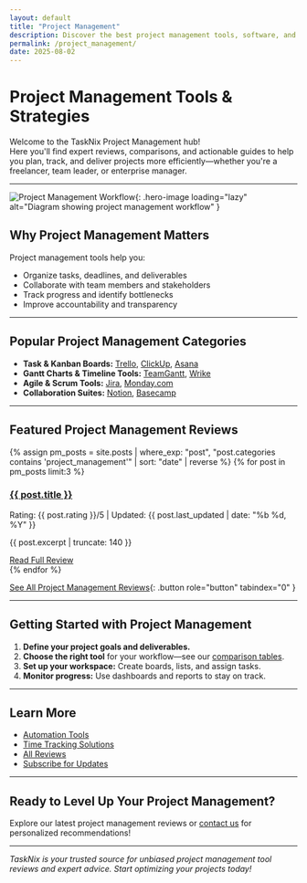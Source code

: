 ```yaml
---
layout: default
title: "Project Management"
description: Discover the best project management tools, software, and strategies. Explore expert reviews, comparisons, and actionable tips for managing projects efficiently.
permalink: /project_management/
date: 2025-08-02
---
```


# Project Management Tools & Strategies

Welcome to the TaskNix Project Management hub!  
Here you'll find expert reviews, comparisons, and actionable guides to help you plan, track, and deliver projects more efficiently—whether you're a freelancer, team leader, or enterprise manager.

---

![Project Management Workflow](/images/project-management-workflow.png){: .hero-image loading="lazy" alt="Diagram showing project management workflow" }

## Why Project Management Matters

Project management tools help you:

- Organize tasks, deadlines, and deliverables
- Collaborate with team members and stakeholders
- Track progress and identify bottlenecks
- Improve accountability and transparency

---

## Popular Project Management Categories

- **Task & Kanban Boards:** [Trello](/reviews/trello-review), [ClickUp](/reviews/clickup-review), [Asana](/reviews/asana-review)
- **Gantt Charts & Timeline Tools:** [TeamGantt](/reviews/teamgantt-review), [Wrike](/reviews/wrike-review)
- **Agile & Scrum Tools:** [Jira](/reviews/jira-review), [Monday.com](/reviews/monday-review)
- **Collaboration Suites:** [Notion](/reviews/notion-review), [Basecamp](/reviews/basecamp-review)

---

## Featured Project Management Reviews

{% assign pm_posts = site.posts | where_exp: "post", "post.categories contains 'project_management'" | sort: "date" | reverse %}
{% for post in pm_posts limit:3 %}
<div class="review-preview">
  <h3><a href="{{ post.url | relative_url }}">{{ post.title }}</a></h3>
  <p class="meta">Rating: {{ post.rating }}/5 | Updated: {{ post.last_updated | date: "%b %d, %Y" }}</p>
  <p>{{ post.excerpt | truncate: 140 }}</p>
  <a href="{{ post.url | relative_url }}" class="button secondary" role="button" tabindex="0" style="margin-top:10px;">Read Full Review</a>
</div>
{% endfor %}

[See All Project Management Reviews](/reviews?category=project_management){: .button role="button" tabindex="0" }

---

## Getting Started with Project Management

1. **Define your project goals and deliverables.**
2. **Choose the right tool** for your workflow—see our [comparison tables](/comparisons).
3. **Set up your workspace:** Create boards, lists, and assign tasks.
4. **Monitor progress:** Use dashboards and reports to stay on track.

---

## Learn More

- [Automation Tools](/automation)
- [Time Tracking Solutions](/time_tracking)
- [All Reviews](/reviews)
- [Subscribe for Updates](/newsletter)

---

## Ready to Level Up Your Project Management?

Explore our latest project management reviews or [contact us](/contact) for personalized recommendations!

---

*TaskNix is your trusted source for unbiased project management tool reviews and expert advice. Start optimizing your projects today!*